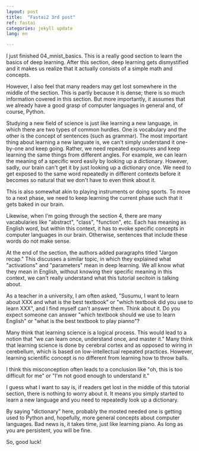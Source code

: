 ```yaml
---
layout: post
title:  "Fastai2 3rd post"
ref: fastai
categories: jekyll update
lang: en

---
```

I just finished 04_mnist_basics. This is a really good section to learn the basics of deep learning.
After this section, deep learning gets dismystified and it makes us realize that it actually consists of a simple math and concepts.

However, I also feel that many readers may get lost somewhere in the middle of the section.
This is partly because it is dense; there is so much information covered in this section.
But more importantly, it assumes that we already have a good grasp of computer languages in general and, of course, Python.

Studying a new field of science is just like learning a new language, in which there are two types of common hurdles. One is vocabulary and the other is the concept of sentences (such as grammar).
The most important thing about learning a new languate is, we can't simply understand it one-by-one and keep going. Rather, we need repeated exposures and keep learning the same things from different angles.
For example, we can learn the meaning of a specific word easily by looking up a dictionary. However, sadly, our brain can't get it by just looking up a dictionary once. We need to get exposed to the same word repeatedly in different contexts before it becomes so natural that we don't have to even think about it.

This is also somewhat akin to playing instruments or doing sports. To move to a next phase, we need to keep learning the current phase such that it gets baked in our brain.

Likewise, when I'm going through the section 4, there are many vacabularies like "abstract", "class", "function", etc. Each has meaning as English word, but within this context, it has to evoke specific concepts in computer languages in our brain.
Otherwise, sentences that include these words do not make sense.

At the end of the section, the authors added paragraphs titled "Jargon recap." This discusses a similar topic, in which they explained what "activations" and "parameters" mean in deep learning.
We all know what they mean in English, without knowing their specific meaning in this context, we can't really understand what this tutorial secitoin is talking about.

As a teacher in a university, I am often asked, "Susumu, I want to learn about XXX and what is the best textbook" or "which textbook did you use to learn XXX", and I find myself can't answer them.
Think about it. Do you expect someone can answer "which textbook should we use to learn English" or "what is the best textbook to play pianno"?

Many think that learning science is a logical process. This would lead to a notion that "we can learn once, understand once, and master it." 
Many think that learning science is done by cerebral cortex and as opposed to wiring in cerebellum, which is based on low-intellectual repeated practices.
However, learning scientific concept is no different from learning how to throw balls.

I think this misconception often leads to a conclusion like "oh, this is too difficult for me" or "I'm not good enough to understand it."

I guess what I want to say is, if readers get lost in the middle of this tutorial section, there is nothing to worry about it.
It means you simply started to learn a new language and you need to repeatedly look up a dictionary.

By saying "dictionary" here, probably the mosted needed one is getting used to Python and, hopefully, more general concepts about computer languages.
Bad news is, it takes time, just like learning piano. As long as you are persistent, you will be fine.

So, good luck!
